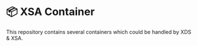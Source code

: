 # 📦 XSA Container

This repository contains several containers which could be handled by XDS & XSA.
